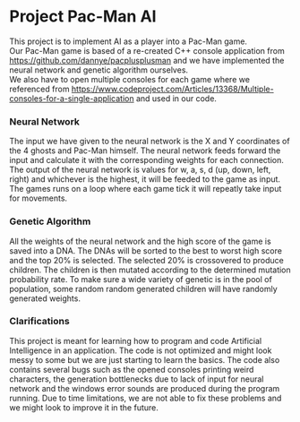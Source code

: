 # Project Pac-Man AI  
This project is to implement AI as a player into a Pac-Man game.  
Our Pac-Man game is based of a re-created C++ console application from https://github.com/dannye/pacplusplusman and we have implemented the neural network and genetic algorithm ourselves.  
We also have to open multiple consoles for each game where we referenced from https://www.codeproject.com/Articles/13368/Multiple-consoles-for-a-single-application and used in our code.  
  
### Neural Network  
The input we have given to the neural network is the X and Y coordinates of the 4 ghosts and Pac-Man himself. The neural network feeds forward the input and calculate it with the corresponding weights for each connection. The output of the neural network is values for w, a, s, d (up, down, left, right) and whichever is the highest, it will be feeded to the game as input. The games runs on a loop where each game tick it will repeatly take input for movements.  
  
### Genetic Algorithm  
All the weights of the neural network and the high score of the game is saved into a DNA. The DNAs will be sorted to the best to worst high score and the top 20% is selected. The selected 20% is crossovered to produce children. The children is then mutated according to the determined mutation probability rate. To make sure a wide variety of genetic is in the pool of population, some random random generated children will have randomly generated weights.  
  
### Clarifications  
This project is meant for learning how to program and code Artificial Intelligence in an application. The code is not optimized and might look messy to some but we are just starting to learn the basics. The code also contains several bugs such as the opened consoles printing weird characters, the generation bottlenecks due to lack of input for neural network and the windows error sounds are produced during the program running. Due to time limitations, we are not able to fix these problems and we might look to improve it in the future.
